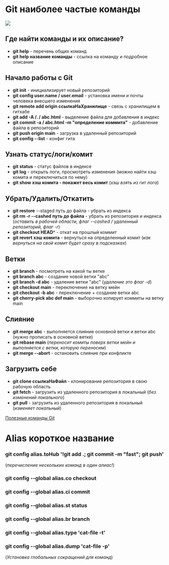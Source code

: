 # Git наиболее частые команды
![](https://dataenginer.ru/wp-content/uploads/2019/01/e948f49dadbb4dc8af8da57a8843a635-1024x338.png)
## Где найти команды и их описание?
- **git help** - перечень общих команд
- **git help название команды** - ссылка на команду и подробное описание

## Начало работы с Git
- **git init** - инициализирует новый репозиторий
- **git config user.name / user.email** - установка имени и почты человека внесшего изменения 
- **git remote add origin ссылкаНаХранилище** - связь с хранилищем в гитхабе
- **git add  -A /. / abc.html** - выделение файла для добавления в индекс
- **git commit -a / abc.html -m "определение коммита"** - добавление файла в репозиторий
- **git push origin main** - загрузка в удаленный репозиторий
- **git config --list**  - конфиг гита

## Узнать статус/логи/комит
- **git status** - статус файлов в индексе
- **git log** - открыть логи, просмотреть изменения (можно найти хэш комита и переключиться по нему)
- **git show хэш комита - покажет весь комит**  (*хэш взять из гит лога*)

## Убрать/Удалить/Откатить
- **git restore** --staged путь до файла - убрать из индекса
- **git rm -r --cashed путь до файла** - убрать из репозитория и индекса (*оставить в рабочей области, флаг --cashed / удаленный репозиторий, флаг -r*)
- **git checkout HEAD^** - откат на прошлый коммит
- **git revert хэш комита** - вернуться на определенный комит (*как вернуться на свой комит будет сразу в подсказках*)

## Ветки 
- **git branch** - посмотреть на какой ты ветке
- **git branch abc** - создание новой ветки "аbc"
- **git branch -d abc** - удаление ветки "abc" (*удаление это флаг -d*)
- **git checkout main** - переключение на ветку мейн
- **git checkout -b abc** - переключение + создание ветки abc
- **git cherry-pick abc def main** - выборочно копирует коммиты на ветку main

## Слияние
- **git merge abc** - выполняется слияние основной ветки и ветки abc (нужно прописать в основной ветке)
- **git rebase main** (*переносит комиты поверх ветки мейн и выполняется с ветки, которую переносим*)
- **git merge --abort** - остановить слияние при конфликте

## Загрузить себе
- **git clone ссылкаНаФайл** - клонирование репозитория в свою рабочую область
- **git fetch** - загрузить из удаленного репозитория в локальный (*без изменений локального*)
- **git pull** - загрузить из удаленного репозитория в локальный (*изменяет локальный*)  

[Полезные команды Git](https://habr.com/ru/companies/ruvds/articles/599929/)

# Alias короткое название

### git config alias.toHub '!git add .; git commit -m "fast"; git push' 
(*перечисление нескольких команд в один алиас!*)

### git config --global alias.co checkout 
### git config --global alias.ci commit
### git config --global alias.st status
### git config --global alias.br branch
### git config --global alias.type 'cat-file -t'
### git config --global alias.dump 'cat-file -p'
(*Установка глобальных сокращений для команд*)
